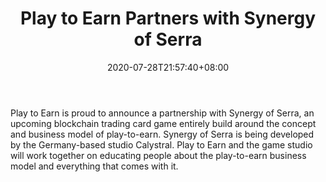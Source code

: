 ﻿---
title: "Play to Earn Partners with Synergy of Serra"
date: 2020-07-28T21:57:40+08:00
lastmod: 2020-07-28T16:45:40+08:00
draft: false
authors: ["Sheridan"]
description: "Play to Earn is proud to announce a partnership with Synergy of Serra, an upcoming blockchain trading card game entirely build around the concept and business model of play-to-earn. Synergy of Serra is being developed by the Germany-based studio Calystral. Play to Earn and the game studio will work together on educating people about the play-to-earn business model and everything that comes with it."
featuredImage: "play-to-earn-partners-with-synergy-of-serra.png"
tags: ["Virtual World","Play to Earn"]
categories: ["news"]
news: ["Virtual World"]
weight: 
lightgallery: true
pinned: false
recommend: false
recommend1: false
---

Play to Earn is proud to announce a partnership with Synergy of Serra, an upcoming blockchain trading card game entirely build around the concept and business model of play-to-earn. Synergy of Serra is being developed by the Germany-based studio Calystral. Play to Earn and the game studio will work together on educating people about the play-to-earn business model and everything that comes with it.

<!--more-->

